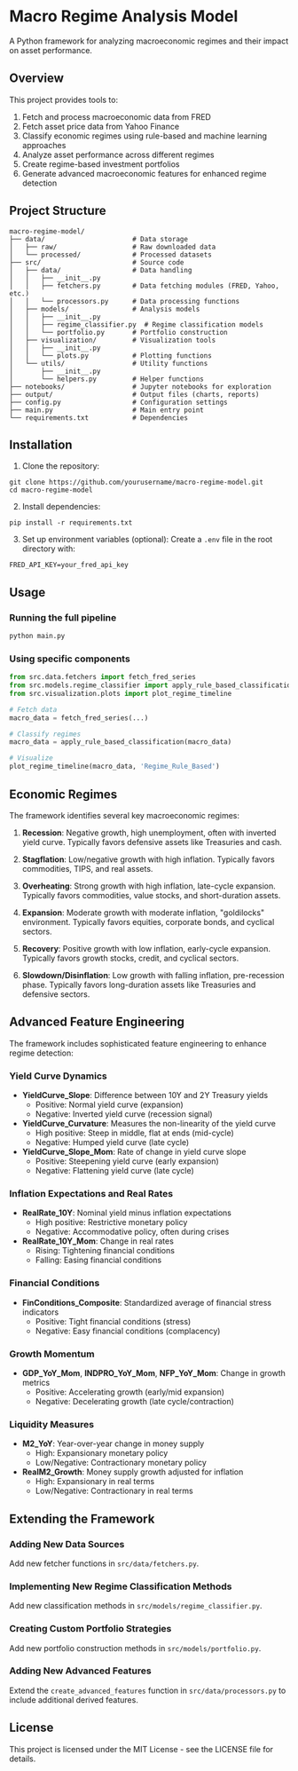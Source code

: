 # Macro Regime Analysis Model

A Python framework for analyzing macroeconomic regimes and their impact on asset performance.

## Overview

This project provides tools to:
1. Fetch and process macroeconomic data from FRED
2. Fetch asset price data from Yahoo Finance
3. Classify economic regimes using rule-based and machine learning approaches
4. Analyze asset performance across different regimes
5. Create regime-based investment portfolios
6. Generate advanced macroeconomic features for enhanced regime detection

## Project Structure

```
macro-regime-model/
├── data/                      # Data storage
│   ├── raw/                   # Raw downloaded data
│   └── processed/             # Processed datasets
├── src/                       # Source code
│   ├── data/                  # Data handling
│   │   ├── __init__.py
│   │   ├── fetchers.py        # Data fetching modules (FRED, Yahoo, etc.)
│   │   └── processors.py      # Data processing functions
│   ├── models/                # Analysis models
│   │   ├── __init__.py
│   │   ├── regime_classifier.py  # Regime classification models
│   │   └── portfolio.py       # Portfolio construction
│   ├── visualization/         # Visualization tools
│   │   ├── __init__.py
│   │   └── plots.py           # Plotting functions
│   └── utils/                 # Utility functions
│       ├── __init__.py
│       └── helpers.py         # Helper functions
├── notebooks/                 # Jupyter notebooks for exploration
├── output/                    # Output files (charts, reports)
├── config.py                  # Configuration settings
├── main.py                    # Main entry point
└── requirements.txt           # Dependencies
```

## Installation

1. Clone the repository:
```
git clone https://github.com/yourusername/macro-regime-model.git
cd macro-regime-model
```

2. Install dependencies:
```
pip install -r requirements.txt
```

3. Set up environment variables (optional):
Create a `.env` file in the root directory with:
```
FRED_API_KEY=your_fred_api_key
```

## Usage

### Running the full pipeline

```python
python main.py
```

### Using specific components

```python
from src.data.fetchers import fetch_fred_series
from src.models.regime_classifier import apply_rule_based_classification
from src.visualization.plots import plot_regime_timeline

# Fetch data
macro_data = fetch_fred_series(...)

# Classify regimes
macro_data = apply_rule_based_classification(macro_data)

# Visualize
plot_regime_timeline(macro_data, 'Regime_Rule_Based')
```

## Economic Regimes

The framework identifies several key macroeconomic regimes:

1. **Recession**: Negative growth, high unemployment, often with inverted yield curve. Typically favors defensive assets like Treasuries and cash.

2. **Stagflation**: Low/negative growth with high inflation. Typically favors commodities, TIPS, and real assets.

3. **Overheating**: Strong growth with high inflation, late-cycle expansion. Typically favors commodities, value stocks, and short-duration assets.

4. **Expansion**: Moderate growth with moderate inflation, "goldilocks" environment. Typically favors equities, corporate bonds, and cyclical sectors.

5. **Recovery**: Positive growth with low inflation, early-cycle expansion. Typically favors growth stocks, credit, and cyclical sectors.

6. **Slowdown/Disinflation**: Low growth with falling inflation, pre-recession phase. Typically favors long-duration assets like Treasuries and defensive sectors.

## Advanced Feature Engineering

The framework includes sophisticated feature engineering to enhance regime detection:

### Yield Curve Dynamics
- **YieldCurve_Slope**: Difference between 10Y and 2Y Treasury yields
  - Positive: Normal yield curve (expansion)
  - Negative: Inverted yield curve (recession signal)
- **YieldCurve_Curvature**: Measures the non-linearity of the yield curve
  - High positive: Steep in middle, flat at ends (mid-cycle)
  - Negative: Humped yield curve (late cycle)
- **YieldCurve_Slope_Mom**: Rate of change in yield curve slope
  - Positive: Steepening yield curve (early expansion)
  - Negative: Flattening yield curve (late cycle)

### Inflation Expectations and Real Rates
- **RealRate_10Y**: Nominal yield minus inflation expectations
  - High positive: Restrictive monetary policy
  - Negative: Accommodative policy, often during crises
- **RealRate_10Y_Mom**: Change in real rates
  - Rising: Tightening financial conditions
  - Falling: Easing financial conditions

### Financial Conditions
- **FinConditions_Composite**: Standardized average of financial stress indicators
  - Positive: Tight financial conditions (stress)
  - Negative: Easy financial conditions (complacency)

### Growth Momentum
- **GDP_YoY_Mom**, **INDPRO_YoY_Mom**, **NFP_YoY_Mom**: Change in growth metrics
  - Positive: Accelerating growth (early/mid expansion)
  - Negative: Decelerating growth (late cycle/contraction)

### Liquidity Measures
- **M2_YoY**: Year-over-year change in money supply
  - High: Expansionary monetary policy
  - Low/Negative: Contractionary monetary policy
- **RealM2_Growth**: Money supply growth adjusted for inflation
  - High: Expansionary in real terms
  - Low/Negative: Contractionary in real terms

## Extending the Framework

### Adding New Data Sources

Add new fetcher functions in `src/data/fetchers.py`.

### Implementing New Regime Classification Methods

Add new classification methods in `src/models/regime_classifier.py`.

### Creating Custom Portfolio Strategies

Add new portfolio construction methods in `src/models/portfolio.py`.

### Adding New Advanced Features

Extend the `create_advanced_features` function in `src/data/processors.py` to include additional derived features.

## License

This project is licensed under the MIT License - see the LICENSE file for details. 